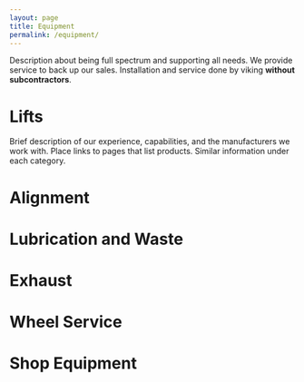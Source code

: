 ```yaml
---
layout: page
title: Equipment
permalink: /equipment/
---
```


Description about being full spectrum and supporting all needs. We provide service to back up our sales. Installation and service done by viking **without subcontractors**.

# Lifts

Brief description of our experience, capabilities, and the manufacturers we work with. Place links to pages that list products. Similar information under each category.

# Alignment

# Lubrication and Waste

# Exhaust

# Wheel Service

# Shop Equipment